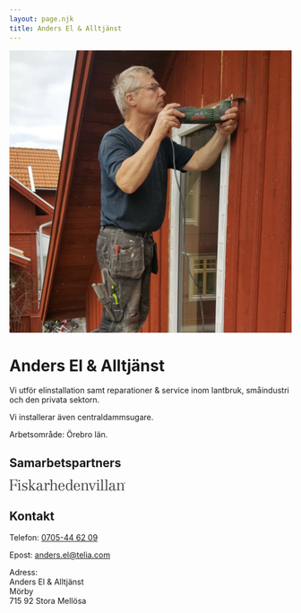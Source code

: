 ```yaml
---
layout: page.njk
title: Anders El & Alltjänst
---
```

![](/_assets/img/anders.jpg)

# Anders El & Alltjänst

Vi utför elinstallation samt reparationer & service inom lantbruk, småindustri och den privata sektorn.

Vi installerar även centraldammsugare.

Arbetsområde: Örebro län.

## Samarbetspartners

[<svg xmlns="http://www.w3.org/2000/svg" viewBox="0 0 190.28 18.38" width="207" height="20"><defs><style>.a{fill:#464646}</style></defs><title>Fiskarhedenvillan</title><path class="a" d="M0 17.29h.94c.87 0 1.06-.41 1.06-1.76V3.38C2 1 2 .77.6.77H0v-.7h13.16V4h-.84c0-2.73-1.5-3.24-4-3.24H4.2v8h3.19c2.27 0 2.95-.51 3.14-2.66h.85V12h-.85c-.19-2.44-1-2.58-2.95-2.58H4.2v4.95c0 2.54.24 2.92 1.47 2.92h.63V18H0zM16.18.75a1.42 1.42 0 0 1 1.35 1.35 1.4 1.4 0 0 1-1.35 1.35 1.38 1.38 0 0 1-1.35-1.35A1.35 1.35 0 0 1 16.18.75m-.89 7.2c0-1.09-.29-1.21-1.35-1.21h-.6V6h.87a14 14 0 0 0 3.19-.39c-.07.8-.12 1.59-.12 2.39v7.7c0 1.18.27 1.55 1.3 1.55h.77V18h-6v-.7h.82c1 0 1.14-.48 1.14-1.4zM21 14.39h.7a3.53 3.53 0 0 0 3.6 3.28 2.58 2.58 0 0 0 2.49-2.37c0-1.76-1.38-2.25-3.24-2.49S21 11.76 21 9.2c0-2 2-3.55 4.25-3.55a5 5 0 0 1 1.4.19 4.5 4.5 0 0 0 1.23.16 2 2 0 0 0 .89-.24h.39v3.59h-.7c-.39-2.08-1.62-3-3.07-3a2.29 2.29 0 0 0-2.54 2.2c0 1.81 1 2 3.36 2.39 1.71.27 3.57 1.35 3.57 3.5a4 4 0 0 1-4.3 3.94 6.86 6.86 0 0 1-1.62-.19 6 6 0 0 0-1.42-.19 2.11 2.11 0 0 0-1 .39H21zM37.86 18v-.7h.24c.46 0 .87 0 .87-.46 0-.22-.51-.82-.77-1.18l-3-4h-.29v3.77c0 1.88.22 1.88 1.13 1.88h.82V18H31v-.7h.82c.92 0 1.14 0 1.14-1.88V2.61c0-1.26 0-1.91-1.26-1.91H31V0h3.94v10.94h.29l3.55-3.07c.29-.27.56-.58.56-.77s-.31-.36-.63-.36h-.34V6h4.39v.7h-.46a4.4 4.4 0 0 0-2.7 1.5l-2.63 2.42 4.27 5.51c.63.82 1 1.13 1.88 1.13h.31V18zm11.07-.47c1.64 0 2.42-1.5 2.42-3v-3c-2.75 0-4.69.7-4.69 3.55a2.19 2.19 0 0 0 2.27 2.44m6.86-1.4a2.15 2.15 0 0 1-2.22 2.25 1.89 1.89 0 0 1-2.13-1.59 3.49 3.49 0 0 1-3.12 1.59c-2.15 0-4-1-4-3.21 0-3.72 3.72-4.32 7-4.32V8.55a2 2 0 0 0-1.91-2.2c-.82 0-1.74.12-1.93 1a1.58 1.58 0 0 1 .41 1 1.25 1.25 0 0 1-1.28 1.18A1.44 1.44 0 0 1 45.21 8c0-1.84 2.61-2.37 4.2-2.37 2.44 0 3.91 1.06 3.91 3.09v7c0 .68 0 1.67.75 1.67s1-.77 1-1.67v-.89h.7zm.99 1.17h.58c1.14 0 1.38-.39 1.38-1.5V8.55c0-1.09-.17-1.81-1.38-1.81h-.58V6h.51a15.15 15.15 0 0 0 3.28-.39v3.16c.8-1.45 1.74-3 3.6-3 1 0 2.25.48 2.25 1.69a1.28 1.28 0 0 1-1.38 1.4 1.26 1.26 0 0 1-1.33-1.23 1.41 1.41 0 0 1 .12-.51h-.46c-1.59 0-2.7 2.68-2.7 4.56v4.08c0 1.55.68 1.55 2.05 1.55h.53V18h-6.47z"></path><path class="a" d="M66.14 17.29H67c.92 0 1.14 0 1.14-1.88V2.61c0-1.26 0-1.91-1.26-1.91h-.7V0h3.94v7.7a4.31 4.31 0 0 1 3.58-2.05c3.43 0 3.94 1.71 3.94 3.65v6.11c0 1.88.22 1.88 1.14 1.88h.82V18h-5.9v-.7h.82c.92 0 1.14 0 1.14-1.88V10c0-2-.48-3.33-2.32-3.33-2.17 0-3.26 1.83-3.26 3.86v4.9c0 1.88.22 1.88 1.14 1.88H72V18h-5.86zm22.05-5.94c0-1.76-.15-5-2.61-5s-2.75 3.16-2.75 5zm-5.36.7c0 2.1.1 5.63 3 5.63 2.1 0 3.43-1.74 3.55-3.82h1a4.43 4.43 0 0 1-4.76 4.52c-3.6 0-5.12-2.73-5.12-6.09s1.33-6.64 5.12-6.64c3.43 0 4.93 3.4 4.93 6.4zm14.9-5.41C95 6.64 95 9.49 95 12c0 2.22 0 5.39 2.56 5.39 2.73 0 3.43-2.95 3.43-5.36s-.48-5.39-3.23-5.39m3.38 9.08a3.85 3.85 0 0 1-3.82 2.66c-3.31 0-4.61-3.62-4.61-6.4s1.28-6.33 4.52-6.33A3.92 3.92 0 0 1 101 7.94V2.08C101 1 100.58.7 99.49.7h-.56V0h4v15.22c0 1.55 0 2.08 1.4 2.08h.56v.7h-3.79zm12.39-4.37c0-1.76-.14-5-2.61-5s-2.75 3.16-2.75 5zm-5.36.7c0 2.1.1 5.63 3 5.63 2.1 0 3.43-1.74 3.55-3.82h1a4.43 4.43 0 0 1-4.76 4.52c-3.6 0-5.12-2.73-5.12-6.09s1.33-6.64 5.12-6.64c3.43 0 4.93 3.4 4.93 6.4zM117.25 6h.65a10.78 10.78 0 0 0 3.1-.35V7.9a4.47 4.47 0 0 1 3.72-2.25c3.43 0 3.94 1.71 3.94 3.65v6.11c0 1.88.22 1.88 1.14 1.88h.82V18h-5.89v-.7h.82c.92 0 1.14 0 1.14-1.88V10c0-2-.48-3.33-2.32-3.33-2.17 0-3.26 1.83-3.26 3.86v4.9c0 1.88.22 1.88 1.13 1.88h.82V18h-5.89v-.7h.82c.92 0 1.13 0 1.13-1.88v-7.3c0-1.14-.34-1.38-1.4-1.38h-.56zm24.54 0v.7h-.26c-.6 0-.89.7-1.11 1.23l-4 10.26h-.87l-4-10.07c-.39-1-.58-1.43-1.21-1.43h-.46V6h5.43v.7h-.56c-.51 0-1.21.15-1.21.65A4.53 4.53 0 0 0 134 9l2.56 6.47 2.58-6.71a3.42 3.42 0 0 0 .27-1.23c0-.72-.46-.75-1.21-.75h-.34V6zm3.72-5.25a1.42 1.42 0 0 1 1.35 1.35 1.4 1.4 0 0 1-1.35 1.35 1.38 1.38 0 0 1-1.35-1.35 1.35 1.35 0 0 1 1.35-1.35m-.89 7.2c0-1.09-.29-1.21-1.35-1.21h-1.48V6h1.74a14 14 0 0 0 3.19-.39c-.07.8-.12 1.59-.12 2.39v7.7c0 1.18.27 1.55 1.3 1.55h1.46V18h-6.7v-.7h.82c1 0 1.13-.48 1.13-1.4z"></path><path class="a" d="M153.3 15.41c0 1.88.22 1.88 1.14 1.88h2V18h-7.12v-.7h.82c.92 0 1.14 0 1.14-1.88V2.61c0-1.26 0-1.91-1.26-1.91h-.7V0h3.94zm7.12 0c0 1.88.22 1.88 1.14 1.88h.85V18h-5.92v-.7h.82c.92 0 1.14 0 1.14-1.88V2.61c0-1.26 0-1.91-1.26-1.91h-.7V0h3.94zm7.68 2.12c1.64 0 2.42-1.5 2.42-3v-3c-2.75 0-4.68.7-4.68 3.55a2.19 2.19 0 0 0 2.27 2.44m6.86-1.4a2.15 2.15 0 0 1-2.22 2.25 1.89 1.89 0 0 1-2.13-1.59 3.49 3.49 0 0 1-3.12 1.59c-2.15 0-4-1-4-3.21 0-3.72 3.72-4.32 7-4.32V8.55a2 2 0 0 0-1.91-2.2c-.82 0-1.74.12-1.93 1a1.59 1.59 0 0 1 .41 1 1.26 1.26 0 0 1-1.28 1.18A1.44 1.44 0 0 1 164.38 8c0-1.84 2.61-2.37 4.2-2.37 2.44 0 3.91 1.06 3.91 3.09v7c0 .68 0 1.67.75 1.67s1-.77 1-1.67v-.89h.7zm.9-10.12h.65a10.78 10.78 0 0 0 3.14-.39V7.9a4.47 4.47 0 0 1 3.72-2.25c3.43 0 3.94 1.71 3.94 3.65v6.11c0 1.88.22 1.88 1.14 1.88h.82V18h-5.89v-.7h.82c.92 0 1.14 0 1.14-1.88V10c0-2-.48-3.33-2.32-3.33-2.17 0-3.26 1.83-3.26 3.86v4.9c0 1.88.22 1.88 1.14 1.88h.82V18h-5.89v-.7h.82c.92 0 1.13 0 1.13-1.88v-7.3c0-1.14-.34-1.38-1.4-1.38h-.56zm12.06-.32A1.06 1.06 0 1 1 189 6.74a1.06 1.06 0 0 1-1.06-1.06m-.24 0a1.3 1.3 0 1 0 1.3-1.3 1.3 1.3 0 0 0-1.3 1.3"></path><path class="a" d="M189.28 6.45l-.34-.67h-.19v.67h-.25v-1.6h.5c.39 0 .56.14.56.46a.41.41 0 0 1-.34.45l.36.69zm-.35-1.38h-.18v.49h.2c.23 0 .33-.07.33-.25s-.1-.25-.35-.25"></path></svg>](https://fiskarhedenvillan.se/)

## Kontakt

Telefon: [0705-44 62 09](tel:+46705446209)

Epost: [anders.el@telia.com](mailto:anders.el@telia.com)

Adress:<br>
Anders El & Alltjänst<br>
Mörby<br>
715 92 Stora Mellösa
